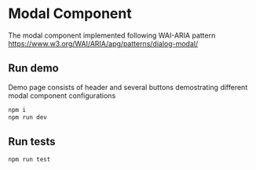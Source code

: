 # Modal Component

The modal component implemented following WAI-ARIA pattern https://www.w3.org/WAI/ARIA/apg/patterns/dialog-modal/

## Run demo

Demo page consists of header and several buttons demostrating different modal component configurations

```sh
npm i
npm run dev
```

## Run tests

```sh
npm run test
```
